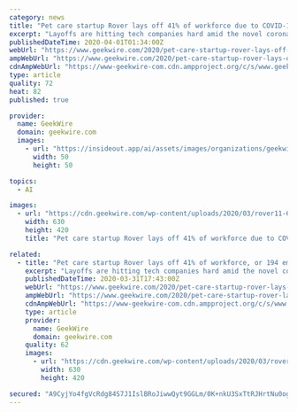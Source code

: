 ```yaml
---
category: news
title: "Pet care startup Rover lays off 41% of workforce due to COVID-19 impact"
excerpt: "Layoffs are hitting tech companies hard amid the novel coronavirus outbreak. Leafly, an online cannabis brand based in Seattle, let 91 employees go last week, while AI writing startup Textio laid off 30 people. AI marketing startup Amplero let go of 17 people and will shut down this week. Co-working startup The Riveter and clothing rental ..."
publishedDateTime: 2020-04-01T01:34:00Z
webUrl: "https://www.geekwire.com/2020/pet-care-startup-rover-lays-off-41-workforce-194-employees-due-covid-19-impact/"
ampWebUrl: "https://www.geekwire.com/2020/pet-care-startup-rover-lays-off-41-workforce-194-employees-due-covid-19-impact/amp/"
cdnAmpWebUrl: "https://www-geekwire-com.cdn.ampproject.org/c/s/www.geekwire.com/2020/pet-care-startup-rover-lays-off-41-workforce-194-employees-due-covid-19-impact/amp/"
type: article
quality: 72
heat: 82
published: true

provider:
  name: GeekWire
  domain: geekwire.com
  images:
    - url: "https://insideout.app/ai/assets/images/organizations/geekwire.com-50x50.jpg"
      width: 50
      height: 50

topics:
  - AI

images:
  - url: "https://cdn.geekwire.com/wp-content/uploads/2020/03/rover11-630x420.jpeg"
    width: 630
    height: 420
    title: "Pet care startup Rover lays off 41% of workforce due to COVID-19 impact"

related:
  - title: "Pet care startup Rover lays off 41% of workforce, or 194 employees, due to COVID-19 impact"
    excerpt: "Layoffs are hitting tech companies hard amid the novel coronavirus outbreak. Leafly, an online cannabis brand based in Seattle, let 91 employees go last week, while AI writing startup Textio laid off 30 people. AI marketing startup Amplero let go of 17 people and will shut down this week. Co-working startup The Riveter and clothing rental ..."
    publishedDateTime: 2020-03-31T17:43:00Z
    webUrl: "https://www.geekwire.com/2020/pet-care-startup-rover-lays-off-41-workforce-194-employees-due-covid-19-impact/"
    ampWebUrl: "https://www.geekwire.com/2020/pet-care-startup-rover-lays-off-41-workforce-194-employees-due-covid-19-impact/amp/"
    cdnAmpWebUrl: "https://www-geekwire-com.cdn.ampproject.org/c/s/www.geekwire.com/2020/pet-care-startup-rover-lays-off-41-workforce-194-employees-due-covid-19-impact/amp/"
    type: article
    provider:
      name: GeekWire
      domain: geekwire.com
    quality: 62
    images:
      - url: "https://cdn.geekwire.com/wp-content/uploads/2020/03/rover11-630x420.jpeg"
        width: 630
        height: 420

secured: "A9CyjYo4fgVcRdg84S7J1IslBRoJiwwQyt9GGLm/0K+nkU3SxTtRJHrtNu0ogQg8M1sk/Rum0BCivz5X0qmbtN2ezXximqrRZoyahbKaSQXikTx0wrKjgY/y1pZ7nc4idAx4ZW1BOut8Bqrld6nY1CfY7CQIV8s867vmiSSUXSZg4wz2CnWDDv9Z2z9mjXwr27nejItUCCTmtZlxCF51vIyPmT3UtzSQLEt0bOcy2gYX9sjOnFInNmtCcM3VSKEE20HaX14Uz23bVQpJq9K5CbMvvtJtICV/kZiKLKZbr2mnBDAqqcYKxvDyUjhdwVJJY6gAIeX9bMYByV7641b0BkFCGoDnCRt0AGgzPHwbcfQRnNTLK7dQGoeWBYFDc+Vy84on9a6yaEfgrOBwqfa79GkzyTlXp+59uYk+V1qDx+BesVLsqEy2orvGhSMgu+ZBY7MGxJe8gVKRxT1BlRMzYALrbpw6ISxTendSlgwhWiM=;VcRHsfaZHbOORGK7SrhCpA=="
---
```


